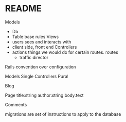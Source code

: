 # README

Models
  - Db
  - Table base rules 
Views
  - users sees and interacts with 
  - client side, front end
Controllers
  - actions things we would do for certain routes.
  routes
    - traffic director


Rails convention over configuration

Models Single
Controllers Pural

Blog

Page
  title:string
  author:string
  body:text

Comments


migrations are set of instructions to apply to the database
